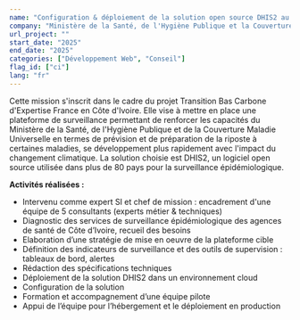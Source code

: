 ```yaml
---
name: "Configuration & déploiement de la solution open source DHIS2 au titre de la mise en place d'une plateforme de surveillance épidémiologique des maladies climato-sensibles "
company: "Ministère de la Santé, de l'Hygiène Publique et la Couverture Maladie Universelle de Côte d'Ivoire (client Polycea)"
url_project: ""
start_date: "2025"
end_date: "2025"
categories: ["Développement Web", "Conseil"]
flag_id: ["ci"]
lang: "fr"
---
```

Cette mission s'inscrit dans le cadre du projet Transition Bas Carbone d'Expertise France en Côte d'Ivoire.
Elle vise à mettre en place une plateforme de surveillance permettant de renforcer les capacités du Ministère de la Santé, de l'Hygiène Publique et de la Couverture Maladie Universelle en termes de prévision et de préparation de la riposte à certaines maladies, se développement plus rapidement avec l'impact du changement climatique.
La solution choisie est DHIS2, un logiciel open source utilisée dans plus de 80 pays pour la surveillance épidémiologique.

__**Activités réalisées :**__
- Intervenu comme expert SI et chef de mission : encadrement d'une équipe de 5 consultants (experts métier & techniques)
- Diagnostic des services de surveillance épidémiologique des agences de santé de Côte d’Ivoire, recueil des besoins
- Elaboration d’une stratégie de mise en oeuvre de la plateforme cible
- Définition des indicateurs de surveillance et des outils de supervision : tableaux de bord, alertes
- Rédaction des spécifications techniques
- Déploiement de la solution DHIS2 dans un environnement cloud
- Configuration de la solution
- Formation et accompagnement d’une équipe pilote
- Appui de l’équipe pour l’hébergement et le déploiement en production